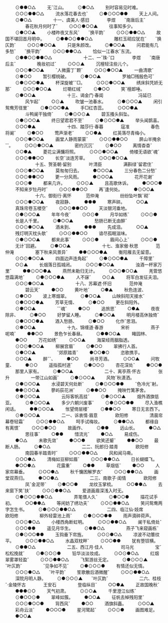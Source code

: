 <!-- { "loadSidebar": true } -->
　　 ⊙●●○△
　　 无ˇ江山。
　　 ⊙●○△
　　 别时容易见时难。
　　 ⊙○⊙●●○△
　　 流水落花春去也ˇ
　　 ⊙●⊙○○●●
　　 天上人间。
　　 ⊙●○△
　　
　　 十一、虞美人·感旧　　　　李煜　　ˇ南唐后主ˇ
　　
　　 春花秋月何时了ˇ
　　 ⊙○⊙●○○▲
　　 往事知多少。
　　 ⊙●○○▲
　　 小楼昨夜又东风ˇ　　ˇ换平韵ˇ
　　 ⊙○⊙●●○△
　　 故国不堪回首月明中。
　　 ⊙●●○⊙●●○△
　　
　　 雕栏玉砌应犹在ˇ　　ˇ换仄韵ˇ
　　 ⊙○⊙●○○▲
　　 只是朱颜改。
　　 ⊙●○○▲
　　 问君能有几多愁ˇ　　ˇ换平韵ˇ
　　 ⊙○⊙●●○△
　　 恰似一江春水ˇ东流。
　　 ⊙●●○⊙●●○△
　　
　　
　　 十二、一ˇ珠·ˇ口　　　　李煜　　ˇ南唐后主ˇ
　　
　　 晚妆初过ˇ
　　 ⊙○⊙▲
　　 沉檀轻注些儿个。
　　 ⊙○⊙●○○▲
　　 ˇ人微露丁ˇ颗ˇ
　　 ⊙○⊙●○○▲
　　 一曲清歌ˇ
　　 ⊙●○○
　　 暂引樱桃破。
　　 ⊙●○○▲
　　
　　 罗袖□残殷色可ˇ
　　 ⊙●⊙○○●▲
　　 杯深旋被ˇˇ□。
　　 ⊙○⊙●○○▲
　　 绣床斜凭娇无那ˇ
　　 ⊙○⊙●○○▲
　　 烂嚼红绒ˇ
　　 ⊙●○○
　　 笑ˇ檀郎唾。
　　 ⊙●○○▲
　　
　　
　　 十三、谒金门·春闺　　　　　　　　冯延巳
　　
　　 风乍起ˇ
　　 ○⊙▲
　　 吹皱一池春水。
　　 ⊙●⊙○○▲
　　 闲引鸳鸯芳径里ˇ
　　 ⊙●⊙○○●▲
　　 手□红杏蕊。
　　 ⊙○○●▲
　　
　　 斗鸭阑干独倚ˇ
　　 ⊙●⊙○⊙▲
　　 碧玉搔头斜坠。
　　 ⊙●⊙○○▲
　　 终日望君君不至ˇ
　　 ⊙●⊙○○●▲
　　 举头闻鹊喜。
　　 ⊙○○●▲
　　
　　
　　 十四、踏莎行·春暮　　　　寇准
　　
　　 春色将阑ˇ
　　 ⊙●○○
　　 莺声渐老ˇ
　　 ⊙○●▲
　　 红英落尽青梅小。
　　 ⊙○⊙●○○▲
　　 画堂人静雨蒙蒙ˇ
　　 ⊙○⊙●●○○
　　 屏山半掩余ˇˇ。
　　 ⊙○⊙●○○▲
　　
　　 密约沉沉ˇ
　　 ⊙●○○
　　 离情杳杳ˇ
　　 ⊙○●▲
　　 菱花尘满慵将照。
　　 ⊙○⊙●○○▲
　　 倚楼无语欲ˇ魂ˇ
　　 ⊙○⊙●●○○
　　 长空ˇ淡连芳草。
　　 ⊙○⊙●○○▲
　　
　　
　　 十五、贺圣朝·留别　　　　叶清臣
　　
　　 满斟绿ˇ留君住ˇ
　　 ⊙○⊙●○○▲
　　 莫匆匆归去。
　　 ●○○○▲
　　 三分春色二分愁ˇ
　　 ⊙○⊙●●○○
　　 更一分风雨。
　　 ●⊙○○▲
　　
　　 花开花谢ˇ
　　 ⊙○⊙●
　　 都来几许。
　　 ⊙○⊙▲
　　 且高歌休诉。
　　 ●○○○●
　　 不知来岁牡丹时ˇ
　　 ⊙○⊙●●○○
　　 再ˇ逢何处。
　　 ●⊙○○▲
　　
　　
　　 十六、御街行·离怀　　　 范仲淹
　　
　　 纷纷坠叶飘ˇ砌ˇ
　　 ⊙○⊙●○○▲
　　 夜寂静、
　　 ●●●
　　 寒声碎。
　　 ○○▲
　　 真珠帘卷玉楼空ˇ
　　 ⊙○⊙●●○○
　　 天淡银河垂地。
　　 ⊙●⊙○○▲
　　 年年今夜ˇ
　　 ⊙○⊙●
　　 月华如练ˇ
　　 ⊙○⊙●
　　 长是人千里。
　　 ⊙●○○▲
　　
　　 愁肠已断无由醉ˇ
　　 ⊙○⊙●○○▲
　　 酒未到、
　　 ●●●
　　 先成泪。
　　 ○○▲
　　 残灯明灭枕头欹ˇ
　　 ⊙○⊙●●○○
　　 谙尽孤眠滋味。
　　 ⊙●⊙○○▲
　　 都来此事ˇ
　　 ⊙○⊙●
　　 眉间心上ˇ
　　 ⊙○⊙●
　　 无计ˇ回避。
　　 ⊙●○○▲
　　
　　
　　 十七、渔家傲·秋思　　　　范仲淹
　　
　　 塞下秋来风景异ˇ
　　 ●●⊙○○●▲
　　 衡阳雁去无留意。
　　 ⊙○⊙●○○▲
　　 四面边声连角起ˇ
　　 ⊙●⊙○○●▲
　　 千障里ˇ
　　 ○⊙▲
　　 长烟落日孤城闭。
　　 ⊙○⊙●○○▲
　　
　　 浊酒一杯家万里ˇ
　　 ●●⊙○○●▲
　　 燕然未勒归无计。
　　 ⊙○⊙●○○▲
　　 羌管悠悠霜满地ˇ
　　 ⊙●⊙○○●▲
　　 人不寐ˇ
　　 ○⊙▲
　　 将军白发征夫泪。
　　 ⊙○⊙●○○▲
　　
　　
　　 十八、苏幕遮·怀旧　　　　范仲淹
　　
　　 碧云天ˇ
　　 ●○○
　　 黄叶地ˇ
　　 ○●▲
　　 秋色连波、
　　 ⊙●○○
　　 波上寒烟翠。
　　 ⊙●○○▲
　　 山映斜阳天接水ˇ
　　 ⊙●○○○●▲
　　 芳草无情、
　　 ⊙●○○
　　 更在斜阳外。
　　 ⊙●○○▲
　　
　　 ˇˇ魂ˇ
　　 ●○○
　　 追旅思ˇ
　　 ○●▲
　　 夜夜除非、
　　 ⊙●○○
　　 好梦留人睡。
　　 ⊙●○○▲
　　 明月楼高休独倚ˇ
　　 ⊙●○○○●▲
　　 酒入愁肠、
　　 ⊙●○○
　　 化作ˇ思泪。
　　 ⊙●○○▲
　　
　　
　　 十九、锦缠道·春游　　　　宋祈
　　
　　 燕子呢喃ˇ
　　 ●●○○
　　 景色乍长春昼。
　　 ⊙●●○○▲
　　 睹园林、
　　 ●○○
　　 万花如绣ˇ
　　 ⊙○○▲
　　 海棠经雨胭脂透。
　　 ⊙○⊙●○○▲
　　 柳展宫眉ˇ
　　 ⊙●○○
　　 翠拂行人首。
　　 ⊙●○○▲
　　
　　 ˇ郊原踏青ˇ
　　 ●○○●○
　　 恣歌携手。
　　 ⊙○○▲
　　 醉ˇˇ、
　　 ●○○
　　 尚寻芳酒。
　　 ⊙○○▲
　　 问牧童、
　　 ●⊙○
　　 遥指孤村道ˇ
　　 ⊙●○○⊙
　　 杏花深处ˇ
　　 ●○○●
　　 那里人家有。
　　 ⊙●○○▲
　　
　　
　　 二十、离亭燕·怀古　　　　张升
　　
　　 一带江山如画ˇ
　　 ⊙●⊙○○▲
　　 风物ˇ秋潇洒。
　　 ⊙●⊙○○▲
　　 水浸碧天何处断ˇ
　　 ⊙●⊙○○●●
　　 ˇ色冷光ˇ射。
　　 ●●⊙○○▲
　　 蓼屿荻花洲ˇ
　　 ⊙●●○○
　　 掩映竹篱茅舍。
　　 ⊙●⊙○○▲
　　
　　 云际客帆高挂ˇ
　　 ⊙●⊙○○▲
　　 烟外酒旗低亚。
　　 ⊙●⊙○○▲
　　 多少六朝兴废事ˇ
　　 ⊙●⊙○○●●
　　 尽入渔樵闲话。
　　 ●●⊙○○▲
　　 怅望倚层楼ˇ
　　 ⊙●●○○
　　 寒日无言西下。
　　 ⊙●⊙○○▲
　　
　　 二一、诉衷情·眉意　　　　欧阳修
　　
　　 清晨帘幕卷轻霜ˇ
　　 ⊙○⊙●●○△
　　 呵手试梅妆。
　　 ⊙●●○△
　　 都缘自有离恨ˇ
　　 ⊙○⊙●○⊙
　　 故画作、
　　 ⊙●●
　　 远山长。
　　 ●○△
　　
　　 思往事ˇ
　　 ○●●
　　 惜流光ˇ
　　 ●○△
　　 易成伤。
　　 ●○△
　　 未歌先敛ˇ
　　 ●○○●
　　 欲笑还颦ˇ
　　 ●●○○
　　 最断人肠。
　　 ⊙●○△
　　
　　
　　 二二、阮郎归·踏青　　　　欧阳修
　　
　　 南园春半踏青时ˇ
　　 ⊙○⊙●●○△
　　 风和闻马嘶。
　　 ⊙○○●△
　　 清梅如豆柳如眉ˇ
　　 ⊙○⊙●●○△
　　 日长蝴蝶飞。
　　 ●○○●△
　　
　　 花露重ˇ
　　 ○●●
　　 草烟低ˇ
　　 ●○○
　　 人家帘幕垂。
　　 ⊙○○●△
　　 秋千慵困解罗衣ˇ
　　 ⊙○⊙●●○△
　　 画堂双燕归。
　　 ●○○●△
　　
　　
　　 二三、南歌子·闺情　　　　欧阳修
　　
　　 凤ˇ金泥带ˇ
　　 ⊙●○○●
　　 龙纹玉掌梳。
　　 ○○●●△
　　 去来窗下笑ˇ扶ˇ
　　 ⊙○⊙●●○△
　　 爱道画眉深浅入时无。
　　 ⊙●⊙○⊙●●○△
　　
　　 弄笔偎人久ˇ
　　 ⊙●○○●
　　 描花试手初。
　　 ○○●●△
　　 等闲妨了绣功夫ˇ
　　 ⊙○⊙●●○△
　　 笑问鸳鸯两字怎生书。
　　 ⊙●⊙○⊙●●○△
　　
　　
　　 二四、临江仙·妓席　　　　欧阳修
　　
　　 柳外轻雷池上雨ˇ
　　 ⊙●⊙○○●●
　　 雨声滴碎荷声。
　　 ⊙○⊙●○△
　　 小楼西角断虹明。
　　 ⊙○⊙●●○△
　　 阑干私倚处ˇ
　　 ⊙○○●●
　　 遥见月华生。
　　 ⊙●●○△
　　
　　 燕子飞来窥画栋ˇ
　　 ⊙●⊙○○●●
　　 玉钩垂下帘旌。
　　 ⊙○⊙●○△
　　 凉波不动簟纹平。
　　 ⊙○⊙●●○△
　　 水晶双枕畔ˇ
　　 ⊙○○●●
　　 犹有堕钗横。
　　 ⊙●●○△
　　
　　
　　 二五、西江月·佳人　　　　司马光
　　
　　 宝ˇ松松挽就ˇ
　　 ⊙●⊙○⊙●
　　 铅华淡淡妆成。
　　 ⊙○⊙●○△
　　 红烟翠雾罩轻盈ˇ
　　 ⊙○⊙●●○△
　　 飞絮游丝无定。
　　 ⊙●⊙○⊙▲　　　 ˇ叶仄韵ˇ
　　
　　 ˇ见争如不见ˇ
　　 ⊙●⊙○⊙●
　　 有情还似无情。
　　 ⊙○⊙●○△　　ˇ叶平韵ˇ
　　 笙歌散后酒微醒ˇ
　　 ⊙○⊙●●○△
　　 深院月明人静。
　　 ⊙●⊙○⊙▲　　ˇ叶仄韵ˇ
　　
　　
　　 二六、桂枝ˇ·金陵怀古　　　　王安石
　　
　　 登临纵目ˇ
　　 ○○●▲
　　 正故国晚秋ˇ
　　 ●●●⊙○
　　 天气初肃。
　　 ⊙⊙○▲
　　 千里澄江似练ˇ
　　 ⊙●○○⊙●
　　 翠峰如簇。
　　 ●○○▲
　　 征帆去棹残阳里ˇ
　　 ⊙○⊙●○○●
　　 背西风ˇ
　　 ●○○
　　 酒旗斜矗。
　　 ⊙○○▲
　　 彩舟云淡ˇ
　　 ●○○○●
　　 星河鹭起ˇ
　　 ⊙○⊙●
　　 画图难足。
　　 ●○○▲
　　
